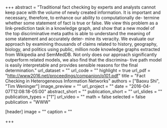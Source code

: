 +++
abstract = "Traditional fact checking by experts and analysts cannot keep pace with the volume of newly created information. It is important and necessary, therefore, to enhance our ability to computationally de- termine whether some statement of fact is true or false. We view this problem as a link-prediction task in a knowledge graph, and show that a new model of the top discriminative meta paths is able to understand the meaning of some statement and accurately deter- mine its veracity. We evaluate our approach by examining thousands of claims related to history, geography, biology, and politics using public, million node knowledge graphs extracted from Wikipedia and SemMedDB. Not only does our approach significantly outperform related models, we also find that the discrimina- tive path model is easily interpretable and provides sensible reasons for the final determination."
url_dataset = ""
url_code = ""
highlight = true
url_pdf = "http://www2016.net/proceedings/companion/p101.pdf"
title = "Fact Checking in Heterogeneous Information Networks"
authors = ["Baoxu Shi", "Tim Weninger"]
image_preview = ""
url_project = ""
date = "2016-04-07T12:08:18-05:00"
abstract_short = ""
publication_short = ""
url_slides = ""
publication_types = ["1"]
url_video = ""
math = false
selected = false
publication = "WWW"

[header]
  image = ""
  caption = ""

+++


